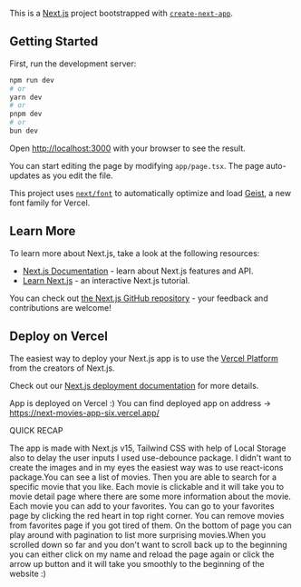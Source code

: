 This is a [Next.js](https://nextjs.org) project bootstrapped with [`create-next-app`](https://nextjs.org/docs/app/api-reference/cli/create-next-app).

## Getting Started

First, run the development server:

```bash
npm run dev
# or
yarn dev
# or
pnpm dev
# or
bun dev
```

Open [http://localhost:3000](http://localhost:3000) with your browser to see the result.

You can start editing the page by modifying `app/page.tsx`. The page auto-updates as you edit the file.

This project uses [`next/font`](https://nextjs.org/docs/app/building-your-application/optimizing/fonts) to automatically optimize and load [Geist](https://vercel.com/font), a new font family for Vercel.

## Learn More

To learn more about Next.js, take a look at the following resources:

- [Next.js Documentation](https://nextjs.org/docs) - learn about Next.js features and API.
- [Learn Next.js](https://nextjs.org/learn) - an interactive Next.js tutorial.

You can check out [the Next.js GitHub repository](https://github.com/vercel/next.js) - your feedback and contributions are welcome!

## Deploy on Vercel

The easiest way to deploy your Next.js app is to use the [Vercel Platform](https://vercel.com/new?utm_medium=default-template&filter=next.js&utm_source=create-next-app&utm_campaign=create-next-app-readme) from the creators of Next.js.

Check out our [Next.js deployment documentation](https://nextjs.org/docs/app/building-your-application/deploying) for more details.

App is deployed on Vercel :)
You can find deployed app on address -> https://next-movies-app-six.vercel.app/

QUICK RECAP

The app is made with Next.js v15, Tailwind CSS with help of Local Storage also to delay the user inputs I used use-debounce package.
I didn't want to create the images and in my eyes the easiest way was to use react-icons package.You can see a list of movies.
Then you are able to search for a specific movie that you like.
Each movie is clickable and it will take you to movie detail page where there are some more information about the movie.
Each movie you can add to your favorites. You can go to your favorites page by clicking the red heart in top right corner.
You can remove movies from favorites page if you got tired of them. On the bottom of page you can play around
with pagination to list more surprising movies.When you scrolled down so far and you don't want to scroll back up to the
beginning you can either click on my name and reload the page again or click the arrow up button and
it will take you smoothly to the beginning of the website :)
